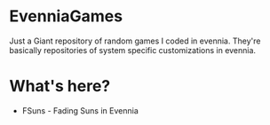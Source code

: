 # EvenniaGames
Just a Giant repository of random games I coded in evennia. They're basically repositories of system specific customizations in evennia.

# What's here?
* FSuns - Fading Suns in Evennia
